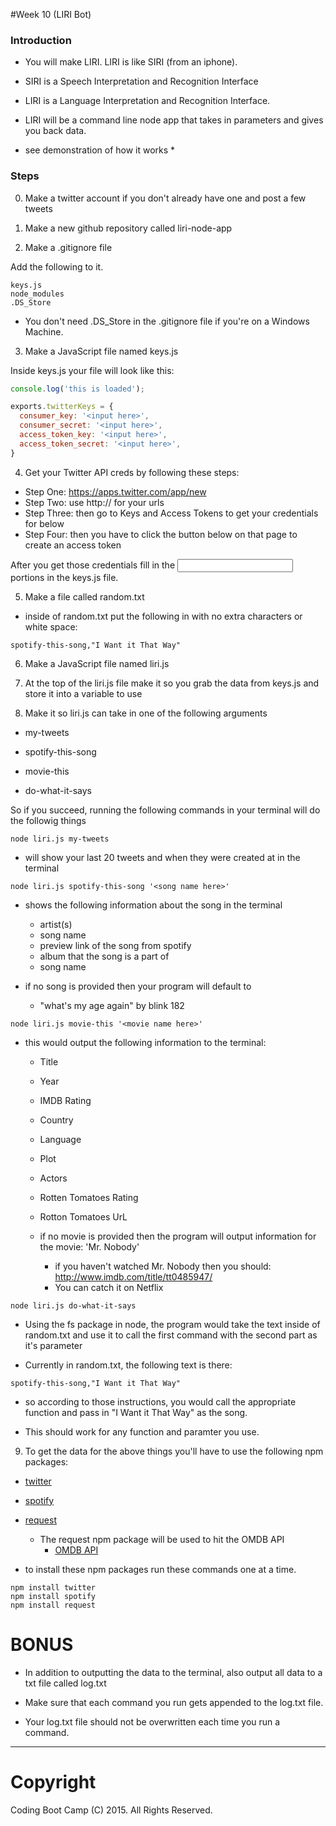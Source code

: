 #Week 10 (LIRI Bot)

### Introduction

* You will make LIRI. LIRI is like SIRI (from an iphone).

* SIRI is a Speech Interpretation and Recognition Interface

* LIRI is a Language Interpretation and Recognition Interface.

* LIRI will be a command line node app that takes in parameters and gives you back data.

* see demonstration of how it works * 

### Steps

0. Make a twitter account if you don't already have one and post a few tweets

1. Make a new github repository called liri-node-app

2. Make a .gitignore file

Add the following to it.

```
keys.js
node_modules
.DS_Store
```
* You don't need .DS_Store in the .gitignore file if you're on a Windows Machine.

3. Make a JavaScript file named keys.js

Inside keys.js your file will look like this:

``` JavaScript
console.log('this is loaded');

exports.twitterKeys = {
  consumer_key: '<input here>',
  consumer_secret: '<input here>',
  access_token_key: '<input here>',
  access_token_secret: '<input here>',
}

```
4. Get your Twitter API creds by following these steps:

* Step One: https://apps.twitter.com/app/new
* Step Two: use http:// for your urls
* Step Three: then go to Keys and Access Tokens to get your credentials for below
* Step Four: then you have to click the button below on that page to create an access token

After you get those credentials fill in the <input here> portions in the keys.js file.

5. Make a file called random.txt

* inside of random.txt put the following in with no extra characters or white space:

```
spotify-this-song,"I Want it That Way"
```

6. Make a JavaScript file named liri.js

7. At the top of the liri.js file make it so you grab the data from keys.js and store it into a variable to use

8. Make it so liri.js can take in one of the following arguments

* my-tweets

* spotify-this-song

* movie-this

* do-what-it-says

So if you succeed, running the following commands in your terminal will do the followig things

```
node liri.js my-tweets
```
* will show your last 20 tweets and when they were created at in the terminal

```
node liri.js spotify-this-song '<song name here>'
```

* shows the following information about the song in the terminal

	* artist(s)
	* song name
	* preview link of the song from spotify
	* album that the song is a part of
	* song name

* if no song is provided then your program will default to
	* "what's my age again" by blink 182

```
node liri.js movie-this '<movie name here>'
```

* this would output the following information to the terminal:

	* Title
	* Year
	* IMDB Rating
	* Country
	* Language
	* Plot
	* Actors
	* Rotten Tomatoes Rating 
	* Rotton Tomatoes UrL

	* if no movie is provided then the program will output information for the movie: 'Mr. Nobody'
		* if you haven't watched Mr. Nobody then you should: http://www.imdb.com/title/tt0485947/
		* You can catch it on Netflix

```
node liri.js do-what-it-says 
```

* Using the fs package in node, the program would take the text inside of random.txt and use it to call the first command with the second part as it's parameter

* Currently in random.txt, the following text is there:

```
spotify-this-song,"I Want it That Way"
```

* so according to those instructions, you would  call the appropriate function and pass in "I Want it That Way" as the song.

* This should work for any function and paramter you use.

9. To get the data for the above things you'll have to use the following npm packages:

* [twitter](https://www.npmjs.com/package/twitter)
* [spotify](https://www.npmjs.com/package/spotify)
* [request](https://www.npmjs.com/package/request)
	* The request npm package will be used to hit the OMDB API
		* [OMDB API](http://www.omdbapi.com)

* to install these npm packages run these commands one at a time.

```
npm install twitter
npm install spotify
npm install request
```

# BONUS

* In addition to outputting the data to the terminal, also output all data to a txt file called log.txt

* Make sure that each command you run gets appended to the log.txt file. 

* Your log.txt file should not be overwritten each time you run a command.

------

# Copyright
Coding Boot Camp (C) 2015. All Rights Reserved.
